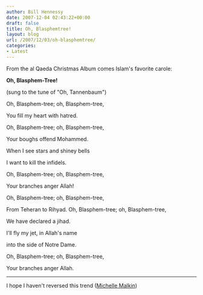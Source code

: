 ```yaml
---
author: Bill Hennessy
date: 2007-12-04 02:43:22+00:00
draft: false
title: Oh, Blasphemtree!
layout: blog
url: /2007/12/03/oh-blasphemtree/
categories:
- Latest
---
```


From the al Qaeda Christmas Album comes Islam's favorite carole:

**Oh, Blasphem-Tree!**

(sung to the tune of "Oh, Tannenbaum")

Oh, Blasphem-tree; oh, Blasphem-tree,

You fill my heart with hatred.

Oh, Blasphem-tree; oh, Blasphem-tree,

Your boughs offend Mohammed.

When I see stars and shiney bells

I want to kill the infidels.

Oh, Blasphem-tree; oh, Blasphem-tree,

Your branches anger Allah!

Oh, Blasphem-tree; oh, Blasphem-tree,

From Teheran to Rihyad.
Oh, Blasphem-tree; oh, Blasphem-tree,

We have declared a jihad.

I'll fly my jet, in Allah's name

into the side of Notre Dame.

Oh, Blasphem-tree; oh, Blasphem-tree,

Your branches anger Allah.

*******

I hope I haven't reversed this trend ([Michelle Malkin](https://michellemalkin.com/2007/12/03/worth-a-thousand-words/))
